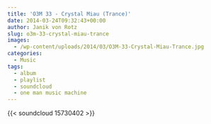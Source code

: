 ```yaml
---
title: 'O3M 33 - Crystal Miau (Trance)'
date: 2014-03-24T09:32:43+00:00
author: Janik von Rotz
slug: o3m-33-crystal-miau-trance
images:
  - /wp-content/uploads/2014/03/O3M-33-Crystal-Miau-Trance.jpg
categories:
  - Music
tags:
  - album
  - playlist
  - soundcloud
  - one man music machine
---
```

{{< soundcloud 15730402 >}}